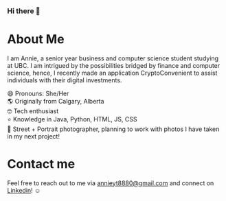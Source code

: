 ### Hi there 👋

# About Me
I am Annie, a senior year business and computer science student studying at UBC. I am intrigued by the possibilities bridged by finance and computer science, hence, I recently made an application CryptoConvenient to assist individuals with their digital investments. <br />

😄 Pronouns: She/Her<br />
🌎 Originally from Calgary, Alberta<br />
🤓 Tech enthusiast<br />
⭐️ Knowledge in Java, Python, HTML, JS, CSS<br />
📸 Street + Portrait photographer, planning to work with photos I have taken in my next project! 


# Contact me
Feel free to reach out to me via annieyt8880@gmail.com and connect on [Linkedin](https://www.linkedin.com/in/annie-liu-055b44195/)! ☺️



